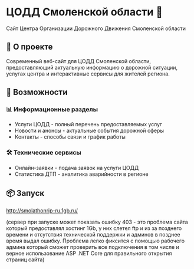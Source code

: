 # ЦОДД Смоленской области 🏢

Сайт Центра Организации Дорожного Движения Смоленской области

## 🌟 О проекте

Современный веб-сайт для ЦОДД Смоленской области, предоставляющий актуальную информацию о дорожной ситуации, услугах центра и интерактивные сервисы для жителей региона.

## 🚀 Возможности

### 📊 Информационные разделы
- Услуги ЦОДД - полный перечень предоставляемых услуг
- Новости и анонсы - актуальные события дорожной сферы
- Контакты - способы связи и график работы

### 🛠 Технические сервисы
- Онлайн-заявки - подача заявок на услуги ЦОДД
- Статистика ДТП - аналитика аварийности в регионе

## 📦 Запуск

http://smolathonrip-ru.1gb.ru/

(сервер при запуске может показать ошибку 403 - это проблема сайта который предоставлял хостинг 1Gb, у них слетел ftp и из за позднего времени и отсутствия технической поддержки и админов в позднее время выдал ошибку. Проблема легко фиксится с помощью рабочего админа который сможет проверить все подключения в том числе и верное иcпользование ASP .NET Core для правильного открытия страниц сайта)
